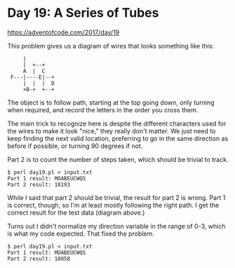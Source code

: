 # Day 19: A Series of Tubes

<https://adventofcode.com/2017/day/19>

This problem gives us a diagram of wires that looks something like this:

```
     |          
     |  +--+    
     A  |  C    
 F---|----E|--+ 
     |  |  |  D 
     +B-+  +--+ 
```

The object is to follow path, starting at the top going down, only turning
when required, and record the letters in the order you cross them.

The main trick to recognize here is despite the different characters used
for the wires to make it look "nice," they really don't matter. We just need
to keep finding the next valid location, preferring to go in the same
direction as before if possible, or turning 90 degrees if not.

Part 2 is to count the number of steps taken, which should be trivial to
track.

```
$ perl day19.pl < input.txt 
Part 1 result: MOABEUCWQS
Part 2 result: 18193
```

While I said that part 2 should be trivial, the result for part 2 is wrong.
Part 1 is correct, though, so I'm at least mostly following the right path.
I get the correct result for the test data (diagram above.)

Turns out I didn't normalize my direction variable in the range of 0-3,
which is what my code expected. That fixed the problem.

```
$ perl day19.pl < input.txt 
Part 1 result: MOABEUCWQS
Part 2 result: 18058
```

